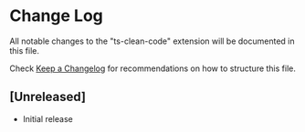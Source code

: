 # Change Log

All notable changes to the "ts-clean-code" extension will be documented in this file.

Check [Keep a Changelog](http://keepachangelog.com/) for recommendations on how to structure this file.

## [Unreleased]

- Initial release